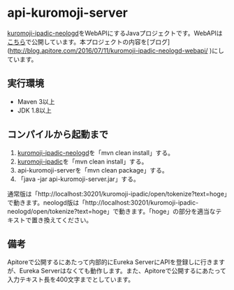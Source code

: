 # api-kuromoji-server
[kuromoji-ipadic-neologd](https://github.com/atilika/kuromoji)をWebAPIにするJavaプロジェクトです。WebAPIは[こちら](https://www.apitore.com/store/apis/details?id=7)で公開しています。本プロジェクトの内容を[ブログ](http://blog.apitore.com/2016/07/11/kuromoji-ipadic-neologd-webapi/ ‎)にしています。


## 実行環境

- Maven 3以上
- JDK 1.8以上


## コンパイルから起動まで

1. [kuromoji-ipadic-neologd](https://github.com/atilika/kuromoji)を「mvn clean install」する。
1. [kuromoji-ipadic](https://github.com/atilika/kuromoji)を「mvn clean install」する。
1. api-kuromoji-serverを「mvn clean package」する。
1. 「java -jar api-kuromoji-server.jar」する。

通常版は「http://localhost:30201/kuromoji-ipadic/open/tokenize?text=hoge」で動きます。neologd版は「http://localhost:30201/kuromoji-ipadic-neologd/open/tokenize?text=hoge」で動きます。「hoge」の部分を適当なテキストで置き換えてください。


## 備考

Apitoreで公開するにあたって内部的にEureka ServerにAPIを登録しに行きますが、Eureka Serverはなくても動作します。また、Apitoreで公開するにあたって入力テキスト長を400文字までとしています。

